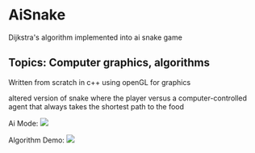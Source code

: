 # AiSnake
Dijkstra's algorithm implemented into ai snake game

## Topics: Computer graphics, algorithms
Written from scratch in c++ using openGL for graphics

altered version of snake where the player versus a computer-controlled agent that always takes the shortest path to the food

Ai Mode:
![](https://github.com/Stargor14/AiSnake/blob/main/snake%20game%20demo.gif)

Algorithm Demo:
![](https://github.com/Stargor14/AiSnake/blob/main/snake%20algo%20demo.gif)



